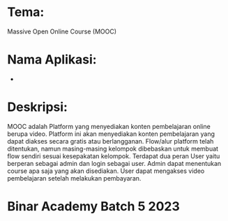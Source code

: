 # Tema:
Massive Open Online Course (MOOC)

# Nama Aplikasi:
-

# Deskripsi:
MOOC adalah Platform yang menyediakan konten pembelajaran online berupa video. Platform ini akan menyediakan
konten pembelajaran yang dapat diakses secara gratis atau berlangganan. Flow/alur platform telah ditentukan,
namun masing-masing kelompok dibebaskan untuk membuat flow sendiri sesuai kesepakatan kelompok.
Terdapat dua peran User yaitu berperan sebagai admin dan login sebagai user. Admin dapat menentukan course apa
saja yang akan disediakan. User dapat mengakses video pembelajaran setelah melakukan pembayaran.

# Binar Academy Batch 5 2023
